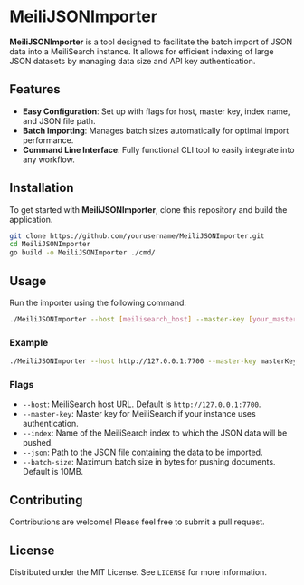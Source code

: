 # MeiliJSONImporter

**MeiliJSONImporter** is a tool designed to facilitate the batch import of JSON data into a MeiliSearch instance. It allows for efficient indexing of large JSON datasets by managing data size and API key authentication.

## Features

- **Easy Configuration**: Set up with flags for host, master key, index name, and JSON file path.
- **Batch Importing**: Manages batch sizes automatically for optimal import performance.
- **Command Line Interface**: Fully functional CLI tool to easily integrate into any workflow.

## Installation

To get started with **MeiliJSONImporter**, clone this repository and build the application.

```bash
git clone https://github.com/yourusername/MeiliJSONImporter.git
cd MeiliJSONImporter
go build -o MeiliJSONImporter ./cmd/
```

## Usage

Run the importer using the following command:

```bash
./MeiliJSONImporter --host [meilisearch_host] --master-key [your_master_key] --index [index_name] --json [path_to_json_file] --batch-size [batch_size_in_bytes]
```

### Example

```bash
./MeiliJSONImporter --host http://127.0.0.1:7700 --master-key masterKey --index movies --json ./data/movies.json --batch-size 10485760
```

### Flags

- `--host`: MeiliSearch host URL. Default is `http://127.0.0.1:7700`.
- `--master-key`: Master key for MeiliSearch if your instance uses authentication.
- `--index`: Name of the MeiliSearch index to which the JSON data will be pushed.
- `--json`: Path to the JSON file containing the data to be imported.
- `--batch-size`: Maximum batch size in bytes for pushing documents. Default is 10MB.

## Contributing

Contributions are welcome! Please feel free to submit a pull request.

## License

Distributed under the MIT License. See `LICENSE` for more information.